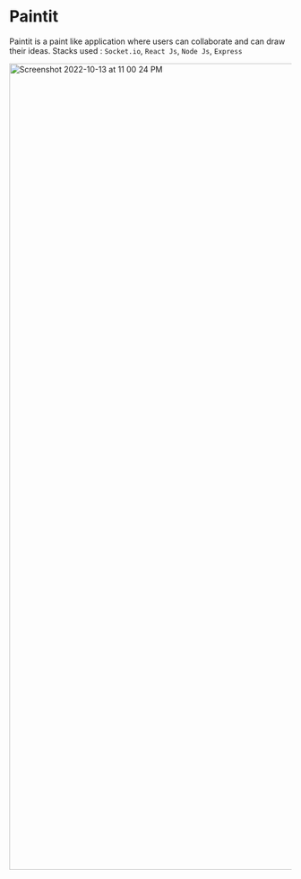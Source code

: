 # Paintit
Paintit is a paint like application where users can collaborate and can draw their ideas. 
Stacks used : `Socket.io`, `React Js`, `Node Js`, `Express`

<img width="1440" alt="Screenshot 2022-10-13 at 11 00 24 PM" src="https://user-images.githubusercontent.com/96296951/195665723-d165d9ea-1ab5-4187-9403-a6fb47863a58.png">


